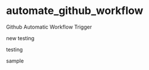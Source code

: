 # automate_github_workflow
Github Automatic Workflow Trigger




new testing








testing

sample